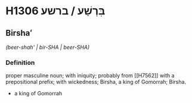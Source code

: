 # H1306 בִּרְשַׁע / ברשע

## Birshaʻ

_(beer-shah' | bir-SHA | beer-SHA)_

### Definition

proper masculine noun; with iniquity; probably from [[H7562]] with a prepositional prefix; with wickedness; Birsha, a king of Gomorrah; Birsha.

- a king of Gomorrah
